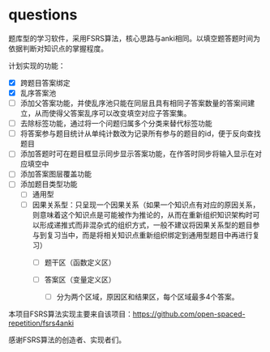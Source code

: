 # questions
题库型的学习软件，采用FSRS算法，核心思路与anki相同。以填空题答题时间为依据判断对知识点的掌握程度。

计划实现的功能：

- [x] 跨题目答案绑定
- [x] 乱序答案池
- [ ] 添加父答案功能，并使乱序池只能在同层且具有相同子答案数量的答案间建立，从而使得父答案乱序可以改变填空对应子答案集。
- [ ] 去除标签功能，通过将一个问题归属多个分类来替代标签功能
- [ ] 将答案参与题目统计从单纯计数改为记录所有参与的题目的id，便于反向查找题目
- [ ] 添加答题时可在题目框显示同步显示答案功能，在作答时同步将输入显示在对应填空中
- [ ] 添加答案图层覆盖功能
- [ ] 添加题目类型功能
  - [ ] 通用型
  - [ ] 因果关系型：只呈现一个因果关系（如果一个知识点有对应的原因关系，则意味着这个知识点是可能被作为推论的，从而在重新组织知识架构时可以形成递推式而非混杂式的组织方式，一般不建议将因果关系型的题目参与到复习当中，而是将相关知识点重新组织绑定到通用型题目中再进行复习）
    - [ ] 题干区（函数定义区）

    - [ ] 答案区（变量定义区）
      - [ ] 分为两个区域，原因区和结果区，每个区域最多4个答案。






本项目FSRS算法实现主要来自该项目：https://github.com/open-spaced-repetition/fsrs4anki

感谢FSRS算法的创造者、实现者们。

